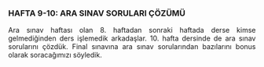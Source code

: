 <h3>HAFTA 9-10: ARA SINAV SORULARI ÇÖZÜMÜ</h3>

<p align="justify">Ara sınav haftası olan 8. haftadan sonraki haftada derse kimse gelmediğinden ders işlemedik arkadaşlar. 10. hafta dersinde de ara sınav sorularını çözdük. Final sınavına ara sınav sorularından bazılarını bonus olarak soracağımızı söyledik.</p>